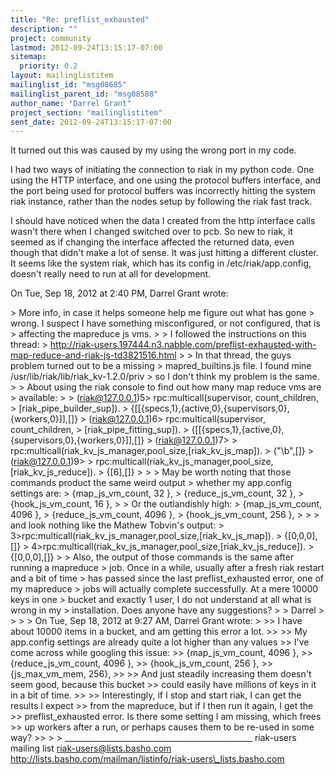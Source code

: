 ```yaml
---
title: "Re: preflist_exhausted"
description: ""
project: community
lastmod: 2012-09-24T13:15:17-07:00
sitemap:
  priority: 0.2
layout: mailinglistitem
mailinglist_id: "msg08685"
mailinglist_parent_id: "msg08588"
author_name: "Darrel Grant"
project_section: "mailinglistitem"
sent_date: 2012-09-24T13:15:17-07:00
---
```



It turned out this was caused by my using the wrong port in my code.

I had two ways of initiating the connection to riak in my python code. One
using the HTTP interface, and one using the protocol buffers interface, and
the port being used for protocol buffers was incorrectly hitting the system
riak instance, rather than the nodes setup by following the riak fast track.

I should have noticed when the data I created from the http interface calls
wasn't there when I changed switched over to pcb. So new to riak, it seemed
as if changing the interface affected the returned data, even though that
didn't make a lot of sense. It was just hitting a different cluster. It
seems like the system riak, which has its config in /etc/riak/app.config,
doesn't really need to run at all for development.


On Tue, Sep 18, 2012 at 2:40 PM, Darrel Grant  wrote:

&gt; More info, in case it helps someone help me figure out what has gone
&gt; wrong. I suspect I have something misconfigured, or not configured, that is
&gt; affecting the mapreduce js vms.
&gt;
&gt; I followed the instructions on this thread:
&gt; http://riak-users.197444.n3.nabble.com/preflist-exhausted-with-map-reduce-and-riak-js-td3821516.html
&gt;
&gt; In that thread, the guys problem turned out to be a missing
&gt; mapred\_builtins.js file. I found mine /usr/lib/riak/lib/riak\_kv-1.2.0/priv
&gt; so I don't think my problem is the same.
&gt;
&gt; About using the riak console to find out how many map reduce vms are
&gt; available:
&gt;
&gt; (riak@127.0.0.1)5&gt; rpc:multicall(supervisor, count\_children,
&gt; [riak\_pipe\_builder\_sup]).
&gt; {[[{specs,1},{active,0},{supervisors,0},{workers,0}]],[]}
&gt; (riak@127.0.0.1)6&gt; rpc:multicall(supervisor, count\_children,
&gt; [riak\_pipe\_fitting\_sup]).
&gt; {[[{specs,1},{active,0},{supervisors,0},{workers,0}]],[]}
&gt; (riak@127.0.0.1)7&gt;
&gt; rpc:multicall(riak\_kv\_js\_manager,pool\_size,[riak\_kv\_js\_map]).
&gt; {"\b",[]}
&gt; (riak@127.0.0.1)9&gt;
&gt; rpc:multicall(riak\_kv\_js\_manager,pool\_size,[riak\_kv\_js\_reduce]).
&gt; {[6],[]}
&gt;
&gt;
&gt; May be worth noting that those commands product the same weird output
&gt; whether my app.config settings are:
&gt; {map\_js\_vm\_count, 32 },
&gt; {reduce\_js\_vm\_count, 32 },
&gt; {hook\_js\_vm\_count, 16 },
&gt;
&gt; Or the outlandishly high:
&gt; {map\_js\_vm\_count, 4096 },
&gt; {reduce\_js\_vm\_count, 4096 },
&gt; {hook\_js\_vm\_count, 256 },
&gt;
&gt;
&gt; and look nothing like the Mathew Tobvin's output:
&gt; 3&gt;rpc:multicall(riak\_kv\_js\_manager,pool\_size,[riak\_kv\_js\_map]).
&gt; {[0,0,0],[]}
&gt; 4&gt;rpc:multicall(riak\_kv\_js\_manager,pool\_size,[riak\_kv\_js\_reduce]).
&gt; {[0,0,0],[]}
&gt;
&gt; Also, the output of those commands is the same after running a mapreduce
&gt; job. Once in a while, usually after a fresh riak restart and a bit of time
&gt; has passed since the last preflist\_exhausted error, one of my mapreduce
&gt; jobs will actually complete successfully. At a mere 10000 keys in one
&gt; bucket and exactly 1 user, I do not understand at all what is wrong in my
&gt; installation. Does anyone have any suggestions?
&gt;
&gt; Darrel
&gt;
&gt;
&gt;
&gt; On Tue, Sep 18, 2012 at 9:27 AM, Darrel Grant  wrote:
&gt;
&gt;&gt; I have about 10000 items in a bucket, and am getting this error a lot.
&gt;&gt;
&gt;&gt; My app.config settings are already quite a lot higher than any values
&gt;&gt; I've come across while googling this issue:
&gt;&gt; {map\_js\_vm\_count, 4096 },
&gt;&gt; {reduce\_js\_vm\_count, 4096 },
&gt;&gt; {hook\_js\_vm\_count, 256 },
&gt;&gt; {js\_max\_vm\_mem, 256},
&gt;&gt;
&gt;&gt; And just steadily increasing them doesn't seem good, because this bucket
&gt;&gt; could easily have millions of keys in it in a bit of time.
&gt;&gt;
&gt;&gt; Interestingly, if I stop and start riak, I can get the results I expect
&gt;&gt; from the mapreduce, but if I then run it again, I get the
&gt;&gt; preflist\_exhausted error. Is there some setting I am missing, which frees
&gt;&gt; up workers after a run, or perhaps causes them to be re-used in some way?
&gt;&gt;
&gt;
&gt;
\_\_\_\_\_\_\_\_\_\_\_\_\_\_\_\_\_\_\_\_\_\_\_\_\_\_\_\_\_\_\_\_\_\_\_\_\_\_\_\_\_\_\_\_\_\_\_
riak-users mailing list
riak-users@lists.basho.com
http://lists.basho.com/mailman/listinfo/riak-users\_lists.basho.com

